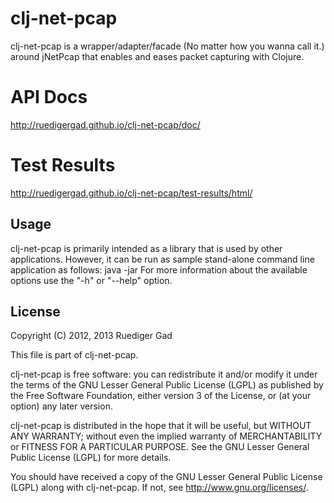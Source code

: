 # clj-net-pcap

clj-net-pcap is a wrapper/adapter/facade (No matter how you wanna call it.)
around jNetPcap that enables and eases packet capturing with Clojure.

# API Docs

http://ruedigergad.github.io/clj-net-pcap/doc/

# Test Results

http://ruedigergad.github.io/clj-net-pcap/test-results/html/

## Usage

clj-net-pcap is primarily intended as a library that is used by other applications.
However, it can be run as sample stand-alone command line application as follows:
java -jar <clj-net-pcap-standalone-jar-file>
For more information about the available options use the "-h" or "--help" option.

## License

Copyright (C) 2012, 2013 Ruediger Gad

This file is part of clj-net-pcap.

clj-net-pcap is free software: you can redistribute it and/or modify
it under the terms of the GNU Lesser General Public License (LGPL) as 
published by the Free Software Foundation, either version 3 of the License, 
or (at your option) any later version.

clj-net-pcap is distributed in the hope that it will be useful,
but WITHOUT ANY WARRANTY; without even the implied warranty of
MERCHANTABILITY or FITNESS FOR A PARTICULAR PURPOSE.  See the
GNU Lesser General Public License (LGPL) for more details.

You should have received a copy of the GNU Lesser General Public License (LGPL)
along with clj-net-pcap.  If not, see <http://www.gnu.org/licenses/>.

